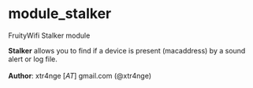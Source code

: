 module_stalker
============

FruityWifi Stalker module


<b>Stalker</b> allows you to find if a device is present (macaddress) by a sound alert or log file.
<br><br>
<b>Author</b>: xtr4nge [_AT_] gmail.com (@xtr4nge)
